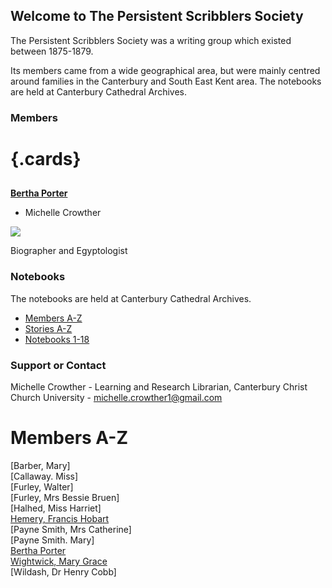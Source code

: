 <param ve-config title="Persistent Scribblers Society"
       banner="https://iiif.juncture-digital.org/banner?url=https://upload.wikimedia.org/wikipedia/commons/0/08/Illustrations_by_K._M._Skeaping_for_the_Holiday_Prize_by_E._D._Adams-pg-064-To-morrow_she_shall_lie_in_a_hammock_all_day.jpg"
       show-abstracts="true">
       
## Welcome to The Persistent Scribblers Society

The Persistent Scribblers Society was a writing group which existed between 1875-1879.

Its members came from a wide geographical area, but were mainly centred around families in the Canterbury and South East Kent area. The notebooks are held at Canterbury Cathedral Archives.

### Members

# {.cards}

##
[**Bertha Porter**](/authors/bertha-porter)

- Michelle Crowther

![](/images/thumbnails/mobile-landscapes.jpg)

Biographer and Egyptologist

### Notebooks

The notebooks are held at Canterbury Cathedral Archives.

- [Members A-Z](/persistentscribblers/membersaz)
- [Stories A-Z](/persistentscribblers/storiesaz)
- [Notebooks 1-18](/persistentscribblers/notebooks118)

### Support or Contact

Michelle Crowther - Learning and Research Librarian, Canterbury Christ Church University - michelle.crowther1@gmail.com


# Members A-Z 

[Barber, Mary]   
[Callaway. Miss]   
[Furley, Walter]   
[Furley, Mrs Bessie Bruen]   
[Halhed, Miss Harriet]   
[Hemery, Francis Hobart](/authors/hemery)   
[Payne Smith, Mrs Catherine]   
[Payne Smith. Mary]   
[Bertha Porter](/authors/bertha-porter)      
[Wightwick, Mary Grace](/authors/mary-grace-wightwick)   
[Wildash, Dr Henry Cobb]   

